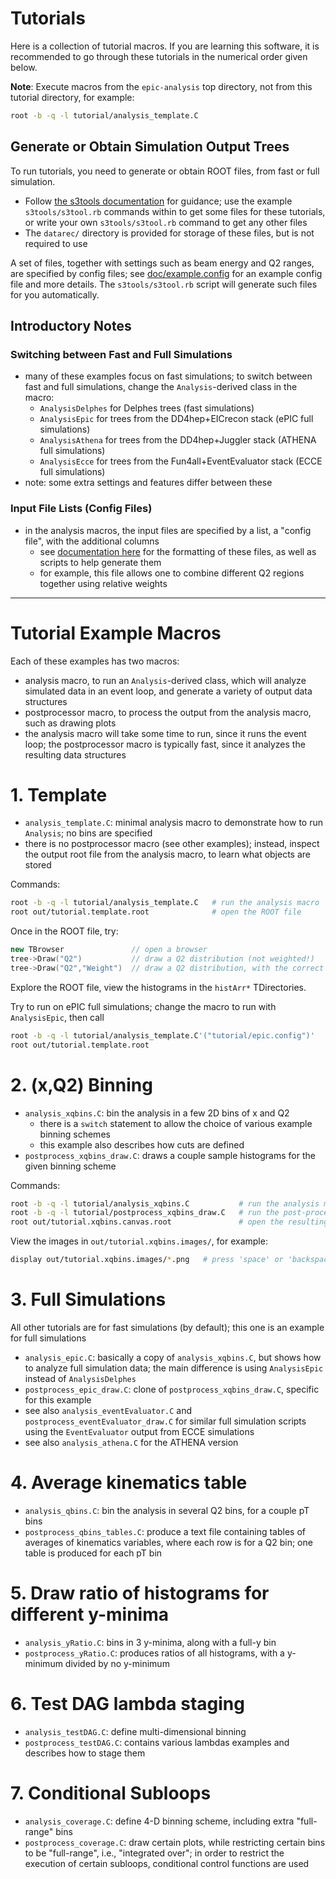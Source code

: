 # Tutorials

Here is a collection of tutorial macros. If you are learning this software,
it is recommended to go through these tutorials in the numerical order given below.

**Note**: Execute macros from the `epic-analysis` top directory, not from
this tutorial directory, for example:
```bash
root -b -q -l tutorial/analysis_template.C
```

## Generate or Obtain Simulation Output Trees 

To run tutorials, you need to generate or obtain ROOT files, from fast or full simulation.
- Follow [the s3tools documentation](../s3tools/README.md) for guidance;
  use the example `s3tools/s3tool.rb` commands within to get some files for these tutorials,
  or write your own `s3tools/s3tool.rb` command to get any other files
- The `datarec/` directory is provided for storage of these files, but is not required to use

A set of files, together with settings such as beam energy and Q2 ranges, are
specified by config files; see [doc/example.config](../doc/example.config) for an example
config file and more details. The `s3tools/s3tool.rb` script will generate such files for you
automatically.

## Introductory Notes

### Switching between Fast and Full Simulations
- many of these examples focus on fast simulations; to switch between fast and
  full simulations, change the `Analysis`-derived class in the macro:
  - `AnalysisDelphes` for Delphes trees (fast simulations)
  - `AnalysisEpic` for trees from the DD4hep+EICrecon stack (ePIC full simulations)
  - `AnalysisAthena` for trees from the DD4hep+Juggler stack (ATHENA full simulations)
  - `AnalysisEcce` for trees from the Fun4all+EventEvaluator stack (ECCE full simulations)
- note: some extra settings and features differ between these

### Input File Lists (Config Files)
- in the analysis macros, the input files are specified by a list, a "config
  file", with the additional columns
  - see [documentation here](../s3tools/README.md) for the formatting of these
    files, as well as scripts to help generate them
  - for example, this file allows one to combine different Q2 regions together
    using relative weights 

---
# Tutorial Example Macros


Each of these examples has two macros:
- analysis macro, to run an `Analysis`-derived class, which will analyze 
  simulated data in an event loop, and generate a variety of output
  data structures
- postprocessor macro, to process the output from the analysis macro,
  such as drawing plots
- the analysis macro will take some time to run, since it runs
  the event loop; the postprocessor macro is typically fast, since
  it analyzes the resulting data structures


# 1. Template
- `analysis_template.C`: minimal analysis macro to demonstrate how
  to run `Analysis`; no bins are specified
- there is no postprocessor macro (see other examples); instead, inspect
  the output root file from the analysis macro, to learn what objects
  are stored

Commands:
```bash
root -b -q -l tutorial/analysis_template.C   # run the analysis macro
root out/tutorial.template.root              # open the ROOT file
```

Once in the ROOT file, try:
```cpp
new TBrowser               // open a browser
tree->Draw("Q2")           // draw a Q2 distribution (not weighted!)
tree->Draw("Q2","Weight")  // draw a Q2 distribution, with the correct weights
```
Explore the ROOT file, view the histograms in the `histArr*` TDirectories.

Try to run on ePIC full simulations; change the macro to run with `AnalysisEpic`,
then call
```bash
root -b -q -l tutorial/analysis_template.C'("tutorial/epic.config")'
root out/tutorial.template.root
```

# 2. (x,Q2) Binning
- `analysis_xqbins.C`: bin the analysis in a few 2D bins of x and Q2
  - there is a `switch` statement to allow the choice of various
    example binning schemes
  - this example also describes how cuts are defined
- `postprocess_xqbins_draw.C`: draws a couple sample histograms for
  the given binning scheme

Commands:
```bash
root -b -q -l tutorial/analysis_xqbins.C           # run the analysis macro
root -b -q -l tutorial/postprocess_xqbins_draw.C   # run the post-processing macro
root out/tutorial.xqbins.canvas.root               # open the resulting ROOT file
```
View the images in `out/tutorial.xqbins.images/`, for example:
```bash
display out/tutorial.xqbins.images/*.png   # press 'space' or 'backspace' to change images
```

# 3. Full Simulations
All other tutorials are for fast simulations (by default); this one is an example for full simulations
- `analysis_epic.C`: basically a copy of `analysis_xqbins.C`,
  but shows how to analyze full simulation data; the main difference
  is using `AnalysisEpic` instead of `AnalysisDelphes`
- `postprocess_epic_draw.C`: clone of `postprocess_xqbins_draw.C`,
  specific for this example
- see also `analysis_eventEvaluator.C` and `postprocess_eventEvaluator_draw.C`
  for similar full simulation scripts using the `EventEvaluator` output from
  ECCE simulations
- see also `analysis_athena.C` for the ATHENA version

# 4. Average kinematics table
- `analysis_qbins.C`: bin the analysis in several Q2 bins, for a couple
  pT bins
- `postprocess_qbins_tables.C`: produce a text file containing tables
  of averages of kinematics variables, where each row is for a Q2 bin;
  one table is produced for each pT bin

# 5. Draw ratio of histograms for different y-minima
- `analysis_yRatio.C`: bins in 3 y-minima, along with a full-y bin
- `postprocess_yRatio.C`: produces ratios of all histograms, with
  a y-minimum divided by no y-minimum

# 6. Test DAG lambda staging
- `analysis_testDAG.C`: define multi-dimensional binning
- `postprocess_testDAG.C`: contains various lambdas examples and
  describes how to stage them

# 7. Conditional Subloops
- `analysis_coverage.C`: define 4-D binning scheme, including
  extra "full-range" bins
- `postprocess_coverage.C`: draw certain plots, while restricting
  certain bins to be "full-range", i.e., "integrated over"; in order
  to restrict the execution of certain subloops, conditional control
  functions are used
